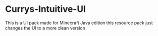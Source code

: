 # Currys-Intuitive-UI
This is a UI pack made for Minecraft Java edition
this resource pack just changes the UI to a more clean version
